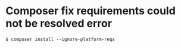 # Composer fix requirements could not be resolved error

	$ composer install --ignore-platform-reqs
